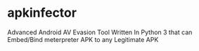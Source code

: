 # apkinfector
Advanced Android AV Evasion Tool Written In Python 3 that can Embed/Bind meterpreter APK to any Legitimate APK
